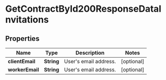 

# GetContractById200ResponseDataInvitations


## Properties

| Name | Type | Description | Notes |
|------------ | ------------- | ------------- | -------------|
|**clientEmail** | **String** | User&#39;s email address. |  [optional] |
|**workerEmail** | **String** | User&#39;s email address. |  [optional] |



